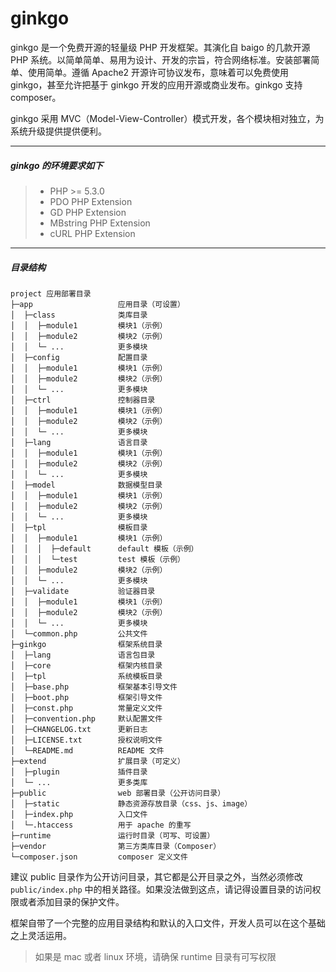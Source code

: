 # ginkgo

ginkgo 是一个免费开源的轻量级 PHP 开发框架。其演化自 baigo 的几款开源 PHP 系统。以简单简单、易用为设计、开发的宗旨，符合网络标准。安装部署简单、使用简单。遵循 Apache2 开源许可协议发布，意味着可以免费使用 ginkgo，甚至允许把基于 ginkgo 开发的应用开源或商业发布。ginkgo 支持 composer。

ginkgo 采用 MVC（Model-View-Controller）模式开发，各个模块相对独立，为系统升级提供提供便利。

----------

##### ginkgo 的环境要求如下

> * PHP >= 5.3.0
> * PDO PHP Extension
> * GD PHP Extension
> * MBstring PHP Extension
> * cURL PHP Extension

----------

##### 目录结构

    project 应用部署目录
    ├─app                   应用目录（可设置）
    │  ├─class              类库目录
    │  │  ├─module1         模块1（示例）
    │  │  ├─module2         模块2（示例）
    │  │  └─ ...            更多模块
    │  ├─config             配置目录
    │  │  ├─module1         模块1（示例）
    │  │  ├─module2         模块2（示例）
    │  │  └─ ...            更多模块
    │  ├─ctrl               控制器目录
    │  │  ├─module1         模块1（示例）
    │  │  ├─module2         模块2（示例）
    │  │  └─ ...            更多模块
    │  ├─lang               语言目录
    │  │  ├─module1         模块1（示例）
    │  │  ├─module2         模块2（示例）
    │  │  └─ ...            更多模块
    │  ├─model              数据模型目录
    │  │  ├─module1         模块1（示例）
    │  │  ├─module2         模块2（示例）
    │  │  └─ ...            更多模块
    │  ├─tpl                模板目录
    │  │  ├─module1         模块1（示例）
    │  │  │  ├─default      default 模板（示例）
    │  │  │  └─test         test 模板（示例）
    │  │  ├─module2         模块2（示例）
    │  │  └─ ...            更多模块
    │  ├─validate           验证器目录
    │  │  ├─module1         模块1（示例）
    │  │  ├─module2         模块2（示例）
    │  │  └─ ...            更多模块
    │  └─common.php         公共文件
    ├─ginkgo                框架系统目录
    │  ├─lang               语言包目录
    │  ├─core               框架内核目录
    │  ├─tpl                系统模板目录
    │  ├─base.php           框架基本引导文件
    │  ├─boot.php           框架引导文件
    │  ├─const.php          常量定义文件
    │  ├─convention.php     默认配置文件
    │  ├─CHANGELOG.txt      更新日志
    │  ├─LICENSE.txt        授权说明文件
    │  └─README.md          README 文件    
    ├─extend                扩展目录（可定义）
    │  ├─plugin             插件目录
    │  └─ ...               更多类库
    ├─public                web 部署目录（公开访问目录）
    │  ├─static             静态资源存放目录（css、js、image）
    │  ├─index.php          入口文件
    │  └─.htaccess          用于 apache 的重写
    ├─runtime               运行时目录（可写、可设置）
    ├─vendor                第三方类库目录（Composer）
    └─composer.json         composer 定义文件

建议 public 目录作为公开访问目录，其它都是公开目录之外，当然必须修改 `public/index.php` 中的相关路径。如果没法做到这点，请记得设置目录的访问权限或者添加目录的保护文件。

框架自带了一个完整的应用目录结构和默认的入口文件，开发人员可以在这个基础之上灵活运用。

> 如果是 mac 或者 linux 环境，请确保 runtime 目录有可写权限
